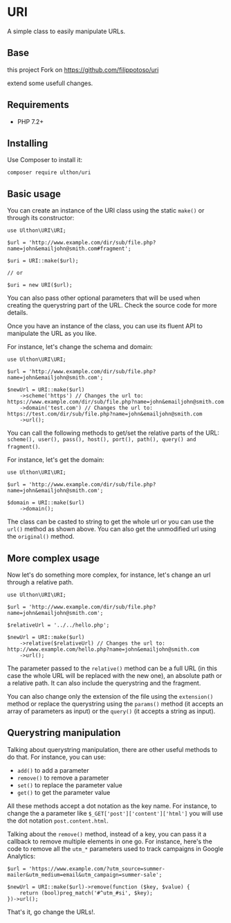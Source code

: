 # URI

A simple class to easily manipulate URLs.

## Base

this project Fork on https://github.com/filippotoso/uri

extend some usefull changes.

## Requirements

- PHP 7.2+

## Installing

Use Composer to install it:

```
composer require ulthon/uri
```

## Basic usage

You can create an instance of the URI class using the static `make()` or through its constructor:

```
use Ulthon\URI\URI;

$url = 'http://www.example.com/dir/sub/file.php?name=john&emailjohn@smith.com#fragment';

$uri = URI::make($url);

// or

$uri = new URI($url);
```

You can also pass other optional parameters that will be used when creating the querystring part of the URL. Check the source code for more details.

Once you have an instance of the class, you can use its fluent API to manipulate the URL as you like.

For instance, let's change the schema and domain:

```
use Ulthon\URI\URI;

$url = 'http://www.example.com/dir/sub/file.php?name=john&emailjohn@smith.com';

$newUrl = URI::make($url)
    ->scheme('https') // Changes the url to: https://www.example.com/dir/sub/file.php?name=john&emailjohn@smith.com
    ->domain('test.com') // Changes the url to: https://test.com/dir/sub/file.php?name=john&emailjohn@smith.com
    ->url();  

```

You can call the following methods to get/set the relative parts of the URL: `scheme(), user(), pass(), host(), port(), path(), query() and fragment()`.

For instance, let's get the domain:

```
use Ulthon\URI\URI;

$url = 'http://www.example.com/dir/sub/file.php?name=john&emailjohn@smith.com';

$domain = URI::make($url)
    ->domain();

```

The class can be casted to string to get the whole url or you can use the `url()` method as shown above. 
You can also get the unmodified url using the `original()` method.

## More complex usage

Now let's do something more complex, for instance, let's change an url through a relative path. 

```
use Ulthon\URI\URI;

$url = 'http://www.example.com/dir/sub/file.php?name=john&emailjohn@smith.com';

$relativeUrl = '../../hello.php';

$newUrl = URI::make($url)
    ->relative($relativeUrl) // Changes the url to: http://www.example.com/hello.php?name=john&emailjohn@smith.com
    ->url();

```

The parameter passed to the `relative()` method can be a full URL (in this case the whole URL will be replaced with the new one), an absolute path or a relative path. It can also include the querystring and the fragment.

You can also change only the extension of the file using the `extension()` method or replace the querystring using the `params()` method (it accepts an array of parameters as input) or the `query()` (it accepts a string as input).

## Querystring manipulation

Talking about querystring manipulation, there are other useful methods to do that. For instance, you can use:

- `add()` to add a parameter 
- `remove()` to remove a parameter
- `set()` to replace the parameter value
- `get()` to get the parameter value

All these methods accept a dot notation as the key name. For instance, to change the a parameter like `$_GET['post']['content']['html']` you will use the dot notation `post.content.html`.

Talking about the `remove()` method, instead of a key, you can pass it a callback to remove multiple elements in one go. For instance, here's the code to remove all the `utm_*` parameters used to track campaigns in Google Analytics:

```
$url = 'https://www.example.com/?utm_source=summer-mailer&utm_medium=email&utm_campaign=summer-sale';

$newUrl = URI::make($url)->remove(function ($key, $value) {
    return (bool)preg_match('#^utm_#si', $key);
})->url();
```

That's it, go change the URLs!.
